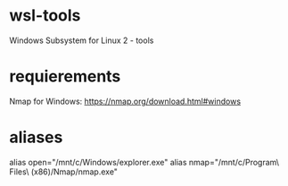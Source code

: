 # wsl-tools
Windows Subsystem for Linux 2 - tools

# requierements

Nmap for Windows: https://nmap.org/download.html#windows

# aliases

alias open="/mnt/c/Windows/explorer.exe"
alias nmap="/mnt/c/Program\ Files\ \(x86\)/Nmap/nmap.exe"
